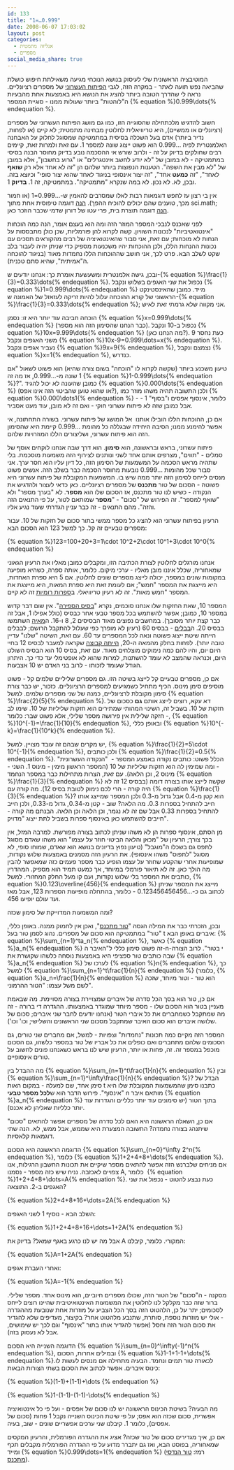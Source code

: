 ```yaml
---
id: 133
title: "1=…0.999"
date: 2008-06-07 17:03:02
layout: post
categories: 
  - אנליזה מתמטית
  - מספרים
social_media_share: true
---
```

המוטיבציה הראשונית שלי לעיסוק בנושא הנוכחי מגיעה משאילתת חיפוש כושלת שהביאה נפש תועה לאתר - במקרה הזה, לגבי <a href="http://he.wikipedia.org/wiki/%D7%91%D7%A1%D7%99%D7%A1_%D7%A2%D7%A9%D7%A8%D7%95%D7%A0%D7%99">הפיתוח העשרוני</a> של מספרים רציונליים. נראה לי שהדרך הטובה ביותר להציג את הנושא היא באמצעות אחת מהבעיות ה"לוהטות" ביותר שעולות ממנו - סוגיית המספר {% equation %}0.999\dots{% endequation %}.

חשוב להדגיש מלכתחילה שהסוגייה הזו, כמו גם מושג הפיתוח העשרוני של מספרים (רציונליים או ממשיים), היא טריוויאלית לחלוטין מבחינה מתמטית; לא קיים (או לפחות, נדיר ביותר) אדם בעל השכלה בסיסית במתמטיקה שמסוגל לחלוק על האבחנה האלמנטרית לפיה ...0.999 הוא פשוט ייצוג שונה למספר 1. עם זאת ולמרות זאת, קיימים רבים שחולקים בדיוק על זה - ולרוב שורש אי ההסכמה נובע בדיוק מחוסר הבנה בסיסי במתמטיקה - לא במובן של "לא יודע לחשב אינטגרלים" או "גרוע בחשבון", אלא במובן של "לא מבין את השפה". הטענות הנפוצות ביותר שלהם הן "זה לא אחד אלא רק <strong>שואף</strong> לאחד", "זה <strong>כמעט</strong> אחד", "זה יצור אינסופי בניגוד לאחד שהוא יצור סופי" וכיוצא בזה. ובכן, לא. לא נכון. לא במה שנקרא "מתמטיקה". במתמטיקה, זה 1. <strong>בדיוק</strong> 1.

אין בי רצון עז לחפש דוגמאות רבות לאלו שמסרבים להאמין ש-...0.999=1 (או חמור מכך, טוענים שהם יכולים להוכיח ההפך). <a href="http://mathforum.org/kb/message.jspa?messageID=79717&amp;tstart=0">הנה</a> דוגמה טיפוסית אחת מתוך sci.math; <a href="http://forum.bgu.co.il/lofiversion/index.php?t46751.html">הנה</a> דוגמה תוצרת בית, פרי עטו של דורון שדמי שכבר הוזכר כאן.

לפני שאכנס לנבכי המספר המוזר הזה ומה הוא בעצם אומר, הנה כמה הוכחות "אינטואטיביות" לנכונות השוויון. קשה לקרוא להן פורמליות, שכן כולן מתבססות על הנחות לא מוכחות; עם זאת, אני סבור שהאינטואיציה של רבים מהקוראים תסכים עם נכונות ההנחות הללו, ולכן ההוכחות יהיו משכנעות מספיק כדי שניתן יהיה לעבור בלב שקט לשלב הבא. פרט לכך, אני חושב שההוכחות הללו נחמדות מאוד (בניגוד להוכחה ה"אמיתית", שהיא סתם טכנית).

ובכן, גישה אלמנטרית ומשעשעת אומרת כך: אנחנו יודעים ש-{% equation %}\frac{1}{3}=0.333\dots{% endequation %}. נכפול את שני האגפים בשלוש ונקבל {% equation %}1=0.999\dots{% endequation %} מייד. כמובן שהאינסטינקט הראשוני של קורא ההוכחה עלול להיות זריקה לעזאזל של האמונה ש-{% equation %}\frac{1}{3}=0.333\dots{% endequation %}; אני מקווה שלא גרמתי זאת לאיש.

הוכחה חביבה עוד יותר היא זו: נסמן {% equation %}x=0.999\dots{% endequation %} (כבר הנחנו שהסימון הזה הוא מספר). נכפול ב-10 ונקבל {% equation %}10x=9.999\dots{% endequation %} (מה הנחנו כאן?). כעת נחסר 9 משני האגפים ונקבל {% equation %}10x-9=0.999\dots=x{% endequation %}. נעביר אגפים ונקבל {% equation %}9x=9{% endequation %}, נצמצם ונקבל {% equation %}x=1{% endequation %}, כנדרש.

טיעון משכנע ביותר (שקשה לקרוא לו "הוכחה" בשום צורה שהיא) הוא פשוט לשאול "אם 1 שונה מ-...0.999, אז מה זה {% equation %}1-0.999\dots{% endequation %}?". כמובן שהעונה לא יכול להגיד {% equation %}0.000\dots{% endequation %} (או שהוא טוען שהביטוי הזה אינו אפס?), ולכן התשובה תהיה משהו מוזר כמו {% equation %}0.000\dots1{% endequation %} - כלומר, אינסוף אפסים ו"בסוף" 1 - אבל כמובן שזה לא פיתוח עשרוני חוקי - ואם זה לא מובן, עוד מעט אסביר.

אם כן, ההוכחות הללו הובילו אותנו  אל המושג של פיתוח עשרוני. בשורה התחתונה, אי אפשר להימנע ממנו; הסיבה היחידה שבגללה כל מהומת ...0.999 קיימת היא שהסימון הזה הוא פיתוח עשרוני, ושליצורים הללו המוזרויות שלהם.

פיתוח עשרוני, בראש ובראשונה, הוא <strong>סימון</strong>. הוא דרך שבה אנחנו לוקחים אוסף של סמלים - "תווים", מצרפים אותם אחד לשני ונותנים לצירוף הזה משמעות מוסכמת. בלי שתהיה מראש הסכמה על המשמעות של הסימון הזה, כל דיון עליו הוא חסר ערך. אני סבור שכל מהומות ...0.999 נובעות מחוסר הסכמה כבר בשלב הזה. אנשים פשוט מנסים לייחס לסימון הזה יותר ממה שיש בו. המשמעות המקובלת של פיתוח עשרוני היא פשוטה - הסכום של טור <strong>מתכנס</strong> של מספרים רציונליים. כאן כדאי לעצור ולהדגיש את הנקודה - כשיש לנו טור מתכנס, אז הסכום שלו הוא <strong>מספר</strong>. לא "בערך מספר" ולא "שואף למספר". זה הפירוש של "סכום" - "<strong>מספר</strong> שמותאם לטור, על פי התנאים הזה והזה". מהם התנאים - זה כבר עניין הגדרתי שעוד נגיע אליו.

הרעיון בפיתוח עשרוני הוא להציג כל מספר ממשי בתור סכום של חזקות של 10. עבור מספרים טבעיים זה קל. כך למשל 123 הוא הסכום הבא:

{% equation %}123=100+20+3=1\cdot 10^2+2\cdot 10^1+3\cdot 10^0{% endequation %}

אנחנו מורגלים לחלוטין לצורת הכתיבה הזו, ומקבלים כמובן מאליו את הרעיון הגאוני שמאחוריה, שכלל איננו מובן מאליו - ערכי מיקום. כלומר, אותה ספרה, כשהיא מופיעה במקומות שונים במספר, יכולה לייצג מספרים שונים לחלוטין. אם 5 היא ספרת האחדות, היא מייצגת את המספר "חמש"; אם לעומת זאת היא ספרת המאות, היא מייצגת את המספר "חמש מאות". זה לא רעיון טריוויאלי. ב<a href="http://he.wikipedia.org/wiki/%D7%A1%D7%A4%D7%A8%D7%95%D7%AA_%D7%A8%D7%95%D7%9E%D7%99%D7%95%D7%AA">ספרות רומיות</a> זה לא קיים.

המספר 10, שאת החזקות שלו אנחנו סוכמים, נקרא "<a href="http://he.wikipedia.org/wiki/%D7%91%D7%A1%D7%99%D7%A1_(%D7%90%D7%A8%D7%99%D7%AA%D7%9E%D7%98%D7%99%D7%A7%D7%94)">בסיס הספירה</a>". אין שום דבר קדוש במספר 10, כמובן; אפשר להשתמש בכל מספר טבעי אחר כבסיס (כולל אפילו 1, אבל זה כבר קצת יותר מסובך). במחשבים נפוצים מאוד הבסיסים 2, 8 ו-16. ה<a href="http://he.wikipedia.org/wiki/%D7%A1%D7%A4%D7%A8%D7%95%D7%AA_%D7%9E%D7%90%D7%99%D7%94">מאיה</a> השתמשו בבסיס 20. ה<a href="http://he.wikipedia.org/wiki/%D7%A1%D7%A4%D7%A8%D7%95%D7%AA_%D7%91%D7%91%D7%9C%D7%99%D7%95%D7%AA">בבלים</a> - בבסיס 60 (רעיון לא מופרך כפי שעלול להתקבל הרושם; לבבלים הייתה שיטת ייצוג פשוטה ונאה לכל המספרים עד 60. עם זאת, השיטה "שלנו" עדיין טובה יותר). לפחות בחלק מהמאה ה-20, <a href="http://en.wikipedia.org/wiki/Duodecimal#Advocacy_and_.22dozenalism.22">הייתה קבוצה</a> שקראה למעבר לבסיס 12 בחיי היום יום, והיו להם כמה נימוקים מוצלחים מאוד. עם זאת, בסיס 10 הוא הבסיס השולט היום, וכנראה שהמצב לא עומד להשתנות, למרות שהוא לא אופטימלי עד כדי כך. היתרון הגודל שעומד לזכותו - לרוב בני האדם יש 10 אצבעות.

אם כן, מספרים טבעיים קל לייצג בשיטה הזו. גם מספרים שליליים שלמים קל - פשוט מוסיפים סימן מינוס. הכיף מתחיל כשמגיעים למספרים הרציונליים. כזכור, יש כבר צורת סימון מקובלת לרציונליים, כמנה של שני מספרים שלמים. למשל {% equation %}\frac{2}{5}{% endequation %}. דא עקא, רוצים לייצג אותם <strong>גם</strong> כסכום של חזקות של 10. בשביל זה, השינוי המהותי שמתירים הוא חזקות שליליות של 10. שימו לב - חזקה שלילית אין פירושה מספר שלילי, אלא פשוט שבר: כלומר, {% equation %}10^{-1}=\frac{1}{10}{% endequation %}, ובאופן כללי {% equation %}10^{-k}=\frac{1}{10^k}{% endequation %}.

יש מקרים שבהם זה עובד מצויין. למשל, {% equation %}\frac{1}{2}=5\cdot 10^{-1}{% endequation %}, ולכן כותבים {% equation %}\frac{1}{2}=0.5{% endequation %}. הכלל פשוט: כותבים נקודה באמצע המספר -  "הנקודה העשרונית" - ומה שמימין לה הוא חזקות שליליות של 10 (המספר הראשון מימין - מינוס 1. השני - מינוס 2, וכן הלאה). עם זאת, הצרות מתחילות כבר במספר הנחמד {% equation %}\frac{1}{3}{% endequation %} שקשה לייצג אותו בצורה דומה (בבסיס 12 זה לא היה קורה - הרי לכם נימוק לטובת בסיס 12). מה קורה עם {% equation %}\frac{1}{3}{% endequation %}? הוא קטן מ-0.4 אבל גדול מ-0.3 ולכן המספר שמייצג אותו חייב להתחיל בספרות 0.3. מה הלאה? שוב - קטן מ-0.34, גדול מ-0.33, ולכן חייב להתחיל בספרות 0.33 אבל שם זה לא נגמר, וכן הלאה וכן הלאה. הבנתם מה קורה - חייבים להשתמש כאן באינסוף ספרות בשביל לתת ייצוג "מדויק".

מן הסתם, אינסוף ספרות הן לא משהו שניתן לכתוב בצורה מפורשת. למרבה המזל, אין בכך צורך; הרעיון של "מכאן והלאה הביטוי חוזר על עצמו" הוא משהו שאדם מסוגל לתפס גם בשכלו ה"מוגבל" (טיעון נפוץ בדיונים בנושא הוא שאדם, שמוחו סופי, לא מסוגל "לתפוס" משהו אינסופי). את הרעיון הזה מסמנים באמצעות שלוש נקודות, שמופיעות אחרי שהקטע שחוזר על עצמו הופיע כבר מספר פעמים כזה שמאפשר להבין מה הולך כאן. זה לא תיאור פורמלי במיוחד, אך כמעט תמיד הוא מספיק. המהדרין כותבים את המספר בלי שלוש נקודות, ועם קו מעל החלק המחזורי. למשל, {% equation %}0.123\overline{456}{% endequation %} מייצג את המספר שניתן לכתוב גם כ-...0.123456456456 - כלומר, בהתחלה מופיעות הספרות 123, אבל מאז ועד עולם יופיעו 456.

ומה המשמעות המדוייקת של סימון שכזה?

ובכן, הזכרתי כבר את המילה הגסה "<a href="http://he.wikipedia.org/wiki/%D7%98%D7%95%D7%A8_%D7%9E%D7%AA%D7%9B%D7%A0%D7%A1">טור מתכנס</a>", ואכן אין לחמוק ממנה. באופן כללי, "טור" במתמטיקה הוא סכום של מספרים. נהוג לסמן טור בעל t איברים באופן הבא: {% equation %}\sum_{n=1}^ta_n{% endequation %}, כאשר {% equation %}a_n{% endequation %} זה פשוט סימון כללי ל"האיבר ה-n-י בטור". לרוב הצורה שבה כותבים טור ספציפי היא באמצעות נוסחה כלשהו שקושרת את {% equation %}a_n{% endequation %} לערכו של {% equation %}n{% endequation %}, כך למשל {% equation %}\sum_{n=1}^t\frac{1}{n}{% endequation %} (כלומר, {% equation %}a_n=\frac{1}{n}{% endequation %} הוא טור - וטור מיוחד, שזכה לשם משל עצמו: "הטור ההרמוני".

אם כן, טור הוא בסך הכל סדרה של איברים שמצויירת בצורה מסויימת. מה שבאמת מעניין בטור הוא הסכום שלו - מספר מיוחד שמוגדר באמצעותו. ההגדרה די ברורה - זה מה שמתקבל כשמחברים את כל איברי הטור (אנחנו יודעים לחבר שני איברים; סכום של שלושה איברים הוא סכום האיבר שמתקבל מסכום שני הראשונים והשלישי; וכו' וכו').

המספר הזה מקיים כמה תכונות "נחמדות" וצפויות - למשל, אם מחברים שני טורים, גם הסכומים שלהם מתחברים ואם כופלים את כל אבריו של טור במספר כלשהו, גם הסכום מוכפל במספר זה. זה, פחות או יותר, הרעיון שיש לנו בראש כשאנחנו פונים לחשוב על טורים אינסופיים.

מה ההבדל בין {% equation %}\sum_{n=1}^t\frac{1}{n}{% endequation %} ובין {% equation %}\sum_{n=1}^\infty\frac{1}{n}{% endequation %}? הבדל של סימן אחד, שם למעלה - במקום האות t כתבנו סימן שהמשמעות המקובלת שלו היא "אינסוף". פירוש הדבר הוא ש<strong>לכל מספר טבעי</strong> n מותאם איבר {% equation %}a_n{% endequation %} בתוך הטור (יש סימונים עוד יותר כלליים והגדרות עוד יותר כלליות שאליהן לא אכנס).

אם כן, השאלה הראשונה היא האם לכל סדרה של מספרים אפשר להתאים "סכום" שיתנהג בצורה נחמדה? התשובה המצערת היא שממש, אבל ממש, לא. הנה שתי דוגמאות קלאסיות.

הדוגמה הראשונה היא הסכום {% equation %}\sum_{n=0}^\infty 2^n{% endequation %}, כלומר {% equation %}1+2+4+8+\dots{% endequation %}. אם מניחים שלברנש הזה אפשר להתאים מספר שיקיים את תכונות החשבון הרגילות, אנו צפויים לאכזבה. נניח שיש כזה מספר - נסמנו A, כלומר  {% equation %}1+2+4+8+\dots=A{% endequation %}. כעת נבצע להטוט - נכפול את שני האגפים ב-2. התוצאה?

{% equation %}2+4+8+16+\dots=2A{% endequation %}

השלב הבא - נוסיף 1 לשני האגפים:

{% equation %}1+2+4+8+16+\dots=1+2A{% endequation %}

אבל מה יש לנו כרגע באגף שמאל? בדיוק את A המקורי. כלומר, קיבלנו:

{% equation %}A=1+2A{% endequation %}

ואחרי העברת אגפים:

{% equation %}A=-1{% endequation %}

מסקנה - ה"סכום" של הטור הזה, שכולו מספרים חיוביים, הוא מינוס אחד. מספר שלילי. ברור שזה כבר מקלקל לנו לחלוטין את המשמעות האינטואיטיבית שהיינו רוצים לייחס לסכומים; יתר על כן, הלהטוט הזה בסך הכל הצביע על מוזרות אחת שנובעת מההגדרה - אולי יש מוזרות נוספת, סותרת, שתנבע מלהטוט אחר? בקיצור, מעדיפים שלא להגדיר את סכום הטור הזה וחסל (אפשר להגדיר אותו בתור "אינסוף" וגם לכך יש שימושים, אבל לא נעסוק בזה).

הדוגמה השנייה היא הסכום {% equation %}\sum_{n=0}^\infty(-1)^n{% endequation %}, ובמילים אחרות, הסכום {% equation %}1-1+1-1+\dots{% endequation %}.לכאורה טור תמים ונחמד. הבעיה מתחילה אם מנסים לעשות לו כינוס איברים. אפשר לכתוב את הסכום בשתי הצורות הבאות:

{% equation %}(1-1)+(1-1)+\dots {% endequation %}

{% equation %}1-(1-1)-(1-1)-\dots{% endequation %}

מה הבעיה? בשיטת הכינוס הראשונה יש לנו סכום של אפסים - ועל פי כל אינטואיציה אפשרית, סכום שכזה הוא אפס; על פי שיטת הכינוס השנייה נקבל 1 פחות (סכום של אפסים), כלומר 1. קיבלנו שני ערכים אפשריים שונים - שוב, בעיה.

אם כן, איך מגדירים סכום של טור שכזה? אציג את ההגדרה הפורמלית, והרעיון המקסים שמאחוריה, בפוסט הבא, ואז גם יתברר מדוע על פי ההגדרה הפורמלית מקבלים תכף ומייד {% equation %}0.999\dots=1{% endequation %} (רמז: <a href="http://he.wikipedia.org/wiki/%D7%A1%D7%93%D7%A8%D7%94_%D7%94%D7%A0%D7%93%D7%A1%D7%99%D7%AA">טור הנדסי מתכנס</a>).
